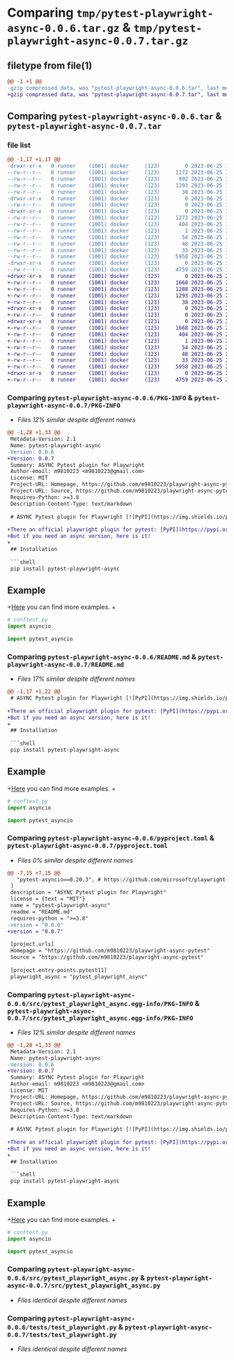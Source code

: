 # Comparing `tmp/pytest-playwright-async-0.0.6.tar.gz` & `tmp/pytest-playwright-async-0.0.7.tar.gz`

## filetype from file(1)

```diff
@@ -1 +1 @@
-gzip compressed data, was "pytest-playwright-async-0.0.6.tar", last modified: Sun Jun 25 15:59:05 2023, max compression
+gzip compressed data, was "pytest-playwright-async-0.0.7.tar", last modified: Sun Jun 25 20:43:23 2023, max compression
```

## Comparing `pytest-playwright-async-0.0.6.tar` & `pytest-playwright-async-0.0.7.tar`

### file list

```diff
@@ -1,17 +1,17 @@
-drwxr-xr-x   0 runner    (1001) docker     (123)        0 2023-06-25 15:59:05.620319 pytest-playwright-async-0.0.6/
--rw-r--r--   0 runner    (1001) docker     (123)     1272 2023-06-25 15:59:05.620319 pytest-playwright-async-0.0.6/PKG-INFO
--rw-r--r--   0 runner    (1001) docker     (123)      892 2023-06-25 15:58:45.000000 pytest-playwright-async-0.0.6/README.md
--rw-r--r--   0 runner    (1001) docker     (123)     1293 2023-06-25 15:58:45.000000 pytest-playwright-async-0.0.6/pyproject.toml
--rw-r--r--   0 runner    (1001) docker     (123)       38 2023-06-25 15:59:05.620319 pytest-playwright-async-0.0.6/setup.cfg
-drwxr-xr-x   0 runner    (1001) docker     (123)        0 2023-06-25 15:59:05.616319 pytest-playwright-async-0.0.6/src/
--rw-r--r--   0 runner    (1001) docker     (123)        0 2023-06-25 15:58:45.000000 pytest-playwright-async-0.0.6/src/__init__.py
-drwxr-xr-x   0 runner    (1001) docker     (123)        0 2023-06-25 15:59:05.616319 pytest-playwright-async-0.0.6/src/pytest_playwright_async.egg-info/
--rw-r--r--   0 runner    (1001) docker     (123)     1272 2023-06-25 15:59:05.000000 pytest-playwright-async-0.0.6/src/pytest_playwright_async.egg-info/PKG-INFO
--rw-r--r--   0 runner    (1001) docker     (123)      404 2023-06-25 15:59:05.000000 pytest-playwright-async-0.0.6/src/pytest_playwright_async.egg-info/SOURCES.txt
--rw-r--r--   0 runner    (1001) docker     (123)        1 2023-06-25 15:59:05.000000 pytest-playwright-async-0.0.6/src/pytest_playwright_async.egg-info/dependency_links.txt
--rw-r--r--   0 runner    (1001) docker     (123)       54 2023-06-25 15:59:05.000000 pytest-playwright-async-0.0.6/src/pytest_playwright_async.egg-info/entry_points.txt
--rw-r--r--   0 runner    (1001) docker     (123)       48 2023-06-25 15:59:05.000000 pytest-playwright-async-0.0.6/src/pytest_playwright_async.egg-info/requires.txt
--rw-r--r--   0 runner    (1001) docker     (123)       33 2023-06-25 15:59:05.000000 pytest-playwright-async-0.0.6/src/pytest_playwright_async.egg-info/top_level.txt
--rw-r--r--   0 runner    (1001) docker     (123)     5958 2023-06-25 15:58:45.000000 pytest-playwright-async-0.0.6/src/pytest_playwright_async.py
-drwxr-xr-x   0 runner    (1001) docker     (123)        0 2023-06-25 15:59:05.620319 pytest-playwright-async-0.0.6/tests/
--rw-r--r--   0 runner    (1001) docker     (123)     4759 2023-06-25 15:58:45.000000 pytest-playwright-async-0.0.6/tests/test_playwright.py
+drwxr-xr-x   0 runner    (1001) docker     (123)        0 2023-06-25 20:43:23.937043 pytest-playwright-async-0.0.7/
+-rw-r--r--   0 runner    (1001) docker     (123)     1668 2023-06-25 20:43:23.937043 pytest-playwright-async-0.0.7/PKG-INFO
+-rw-r--r--   0 runner    (1001) docker     (123)     1288 2023-06-25 20:43:08.000000 pytest-playwright-async-0.0.7/README.md
+-rw-r--r--   0 runner    (1001) docker     (123)     1293 2023-06-25 20:43:08.000000 pytest-playwright-async-0.0.7/pyproject.toml
+-rw-r--r--   0 runner    (1001) docker     (123)       38 2023-06-25 20:43:23.937043 pytest-playwright-async-0.0.7/setup.cfg
+drwxr-xr-x   0 runner    (1001) docker     (123)        0 2023-06-25 20:43:23.937043 pytest-playwright-async-0.0.7/src/
+-rw-r--r--   0 runner    (1001) docker     (123)        0 2023-06-25 20:43:08.000000 pytest-playwright-async-0.0.7/src/__init__.py
+drwxr-xr-x   0 runner    (1001) docker     (123)        0 2023-06-25 20:43:23.937043 pytest-playwright-async-0.0.7/src/pytest_playwright_async.egg-info/
+-rw-r--r--   0 runner    (1001) docker     (123)     1668 2023-06-25 20:43:23.000000 pytest-playwright-async-0.0.7/src/pytest_playwright_async.egg-info/PKG-INFO
+-rw-r--r--   0 runner    (1001) docker     (123)      404 2023-06-25 20:43:23.000000 pytest-playwright-async-0.0.7/src/pytest_playwright_async.egg-info/SOURCES.txt
+-rw-r--r--   0 runner    (1001) docker     (123)        1 2023-06-25 20:43:23.000000 pytest-playwright-async-0.0.7/src/pytest_playwright_async.egg-info/dependency_links.txt
+-rw-r--r--   0 runner    (1001) docker     (123)       54 2023-06-25 20:43:23.000000 pytest-playwright-async-0.0.7/src/pytest_playwright_async.egg-info/entry_points.txt
+-rw-r--r--   0 runner    (1001) docker     (123)       48 2023-06-25 20:43:23.000000 pytest-playwright-async-0.0.7/src/pytest_playwright_async.egg-info/requires.txt
+-rw-r--r--   0 runner    (1001) docker     (123)       33 2023-06-25 20:43:23.000000 pytest-playwright-async-0.0.7/src/pytest_playwright_async.egg-info/top_level.txt
+-rw-r--r--   0 runner    (1001) docker     (123)     5958 2023-06-25 20:43:08.000000 pytest-playwright-async-0.0.7/src/pytest_playwright_async.py
+drwxr-xr-x   0 runner    (1001) docker     (123)        0 2023-06-25 20:43:23.937043 pytest-playwright-async-0.0.7/tests/
+-rw-r--r--   0 runner    (1001) docker     (123)     4759 2023-06-25 20:43:08.000000 pytest-playwright-async-0.0.7/tests/test_playwright.py
```

### Comparing `pytest-playwright-async-0.0.6/PKG-INFO` & `pytest-playwright-async-0.0.7/PKG-INFO`

 * *Files 12% similar despite different names*

```diff
@@ -1,28 +1,33 @@
 Metadata-Version: 2.1
 Name: pytest-playwright-async
-Version: 0.0.6
+Version: 0.0.7
 Summary: ASYNC Pytest plugin for Playwright
 Author-email: m9810223 <m9810223@gmail.com>
 License: MIT
 Project-URL: Homepage, https://github.com/m9810223/playwright-async-pytest
 Project-URL: Source, https://github.com/m9810223/playwright-async-pytest
 Requires-Python: >=3.8
 Description-Content-Type: text/markdown
 
 # ASYNC Pytest plugin for Playwright [![PyPI](https://img.shields.io/pypi/v/pytest-playwright-async)](https://pypi.org/project/pytest-playwright-async/)
 
+There an official playwright plugin for pytest: [PyPI](https://pypi.org/project/pytest-playwright/) / [playwright-pytest](https://github.com/microsoft/playwright-pytest) / [intro](https://playwright.dev/python/docs/intro).
+But if you need an async version, here is it!
+
 ## Installation
 
 ```shell
 pip install pytest-playwright-async
 ```
 
 ## Example
 
+[Here](https://github.com/m9810223/playwright-async-pytest/blob/master/tests/test_playwright.py) you can find more examples.
+
 ```py
 # conftest.py
 import asyncio
 
 import pytest_asyncio
```

### Comparing `pytest-playwright-async-0.0.6/README.md` & `pytest-playwright-async-0.0.7/README.md`

 * *Files 17% similar despite different names*

```diff
@@ -1,17 +1,22 @@
 # ASYNC Pytest plugin for Playwright [![PyPI](https://img.shields.io/pypi/v/pytest-playwright-async)](https://pypi.org/project/pytest-playwright-async/)
 
+There an official playwright plugin for pytest: [PyPI](https://pypi.org/project/pytest-playwright/) / [playwright-pytest](https://github.com/microsoft/playwright-pytest) / [intro](https://playwright.dev/python/docs/intro).
+But if you need an async version, here is it!
+
 ## Installation
 
 ```shell
 pip install pytest-playwright-async
 ```
 
 ## Example
 
+[Here](https://github.com/m9810223/playwright-async-pytest/blob/master/tests/test_playwright.py) you can find more examples.
+
 ```py
 # conftest.py
 import asyncio
 
 import pytest_asyncio
```

### Comparing `pytest-playwright-async-0.0.6/pyproject.toml` & `pytest-playwright-async-0.0.7/pyproject.toml`

 * *Files 0% similar despite different names*

```diff
@@ -7,15 +7,15 @@
   "pytest-asyncio==0.20.3", # https://github.com/microsoft/playwright-python/blob/main/local-requirements.txt
 ]
 description = "ASYNC Pytest plugin for Playwright"
 license = {text = "MIT"}
 name = "pytest-playwright-async"
 readme = "README.md"
 requires-python = ">=3.8"
-version = "0.0.6"
+version = "0.0.7"
 
 [project.urls]
 Homepage = "https://github.com/m9810223/playwright-async-pytest"
 Source = "https://github.com/m9810223/playwright-async-pytest"
 
 [project.entry-points.pytest11]
 playwright_async = "pytest_playwright_async"
```

### Comparing `pytest-playwright-async-0.0.6/src/pytest_playwright_async.egg-info/PKG-INFO` & `pytest-playwright-async-0.0.7/src/pytest_playwright_async.egg-info/PKG-INFO`

 * *Files 12% similar despite different names*

```diff
@@ -1,28 +1,33 @@
 Metadata-Version: 2.1
 Name: pytest-playwright-async
-Version: 0.0.6
+Version: 0.0.7
 Summary: ASYNC Pytest plugin for Playwright
 Author-email: m9810223 <m9810223@gmail.com>
 License: MIT
 Project-URL: Homepage, https://github.com/m9810223/playwright-async-pytest
 Project-URL: Source, https://github.com/m9810223/playwright-async-pytest
 Requires-Python: >=3.8
 Description-Content-Type: text/markdown
 
 # ASYNC Pytest plugin for Playwright [![PyPI](https://img.shields.io/pypi/v/pytest-playwright-async)](https://pypi.org/project/pytest-playwright-async/)
 
+There an official playwright plugin for pytest: [PyPI](https://pypi.org/project/pytest-playwright/) / [playwright-pytest](https://github.com/microsoft/playwright-pytest) / [intro](https://playwright.dev/python/docs/intro).
+But if you need an async version, here is it!
+
 ## Installation
 
 ```shell
 pip install pytest-playwright-async
 ```
 
 ## Example
 
+[Here](https://github.com/m9810223/playwright-async-pytest/blob/master/tests/test_playwright.py) you can find more examples.
+
 ```py
 # conftest.py
 import asyncio
 
 import pytest_asyncio
```

### Comparing `pytest-playwright-async-0.0.6/src/pytest_playwright_async.py` & `pytest-playwright-async-0.0.7/src/pytest_playwright_async.py`

 * *Files identical despite different names*

### Comparing `pytest-playwright-async-0.0.6/tests/test_playwright.py` & `pytest-playwright-async-0.0.7/tests/test_playwright.py`

 * *Files identical despite different names*


